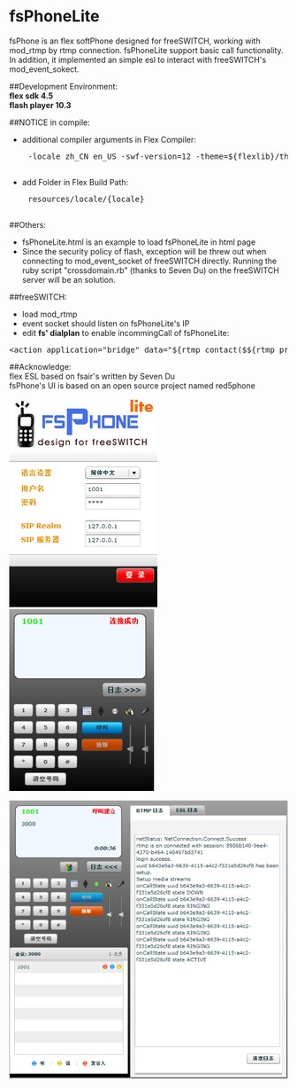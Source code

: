 fsPhoneLite
===========

fsPhone is an flex softPhone designed for freeSWITCH, working with mod_rtmp by rtmp connection.
fsPhoneLite support basic call functionality. In addition, it implemented an simple esl to interact with freeSWITCH's mod_event_sokect.

##Development Environment:<br>
**flex sdk 4.5**<br>
**flash player 10.3**

##NOTICE in compile:<br>
* additional compiler arguments in Flex Compiler:<br>
<pre>
    -locale zh_CN en_US -swf-version=12 -theme=${flexlib}/themes/Halo/halo.swc<br>
</pre>
* add Folder in Flex Build Path:<br>
<pre>
    resources/locale/{locale}<br>
</pre>

##Others:<br>
* fsPhoneLite.html is an example to load fsPhoneLite in html page<br>
* Since the security policy of flash, exception will be threw out when connecting to mod_event_socket of freeSWITCH directly. Running the ruby script "crossdomain.rb" (thanks to Seven Du) on the freeSWITCH server will be an solution.<br>

##freeSWITCH:<br>
* load mod_rtmp<br>
* event socket should listen on fsPhoneLite's IP<br>
* edit **fs' dialplan** to enable incommingCall of fsPhoneLite:<br>
<pre>&lt;action application="bridge" data="${rtmp_contact($${rtmp_profile}/${dialed_ext}@$${domain})}"/&gt;
</pre>

##Acknowledge:<br>
flex ESL based on fsair's written by Seven Du<br>
fsPhone's UI is based on an open source project named red5phone

![first img](http://github.com/dalang/fsPhoneLite/raw/master/screenshot/00.png)&nbsp;&nbsp;&nbsp;
![second img](http://github.com/dalang/fsPhoneLite/raw/master/screenshot/01.png)


![third img](http://github.com/dalang/fsPhoneLite/raw/master/screenshot/02.png)

